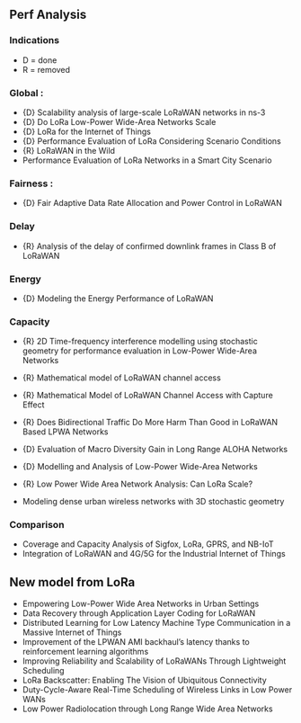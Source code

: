 ## Perf Analysis

### Indications
- D = done
- R = removed

### Global :
- {D} Scalability analysis of large-scale LoRaWAN networks in ns-3
- {D} Do LoRa Low-Power Wide-Area Networks Scale
- {D} LoRa for the Internet of Things
- {D} Performance Evaluation of LoRa Considering Scenario Conditions
- {R} LoRaWAN in the Wild
- Performance Evaluation of LoRa Networks in a Smart City Scenario

### Fairness :
- {D} Fair Adaptive Data Rate Allocation and Power Control in LoRaWAN

### Delay
- {R} Analysis of the delay of confirmed downlink frames in Class B of LoRaWAN

### Energy
- {D} Modeling the Energy Performance of LoRaWAN

### Capacity
- {R} 2D Time-frequency interference modelling using stochastic geometry for performance evaluation in Low-Power Wide-Area Networks
- {R} Mathematical model of LoRaWAN channel access
- {R} Mathematical Model of LoRaWAN Channel Access with Capture Effect
- {R} Does Bidirectional Traffic Do More Harm Than Good in LoRaWAN Based LPWA Networks

- {D} Evaluation of Macro Diversity Gain in Long Range ALOHA Networks
- {D} Modelling and Analysis of Low-Power Wide-Area Networks
- {R} Low Power Wide Area Network Analysis: Can LoRa Scale?
- Modeling dense urban wireless networks with 3D stochastic geometry

### Comparison
- Coverage and Capacity Analysis of Sigfox, LoRa, GPRS, and NB-IoT
- Integration of LoRaWAN and 4G/5G for the Industrial Internet of Things

## New model from LoRa
- Empowering Low-Power Wide Area Networks in Urban Settings
- Data Recovery through Application Layer Coding for LoRaWAN
- Distributed Learning for Low Latency Machine Type Communication in a Massive Internet of Things
- Improvement of the LPWAN AMI backhaul’s latency thanks to reinforcement learning algorithms
- Improving Reliability and Scalability of LoRaWANs Through Lightweight Scheduling
- LoRa Backscatter: Enabling The Vision of Ubiquitous Connectivity
- Duty-Cycle-Aware Real-Time Scheduling of Wireless Links in Low Power WANs
- Low Power Radiolocation through Long Range Wide Area Networks
